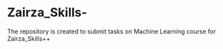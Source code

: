 # Zairza_Skills-
The repository is created to submit tasks on Machine Learning course for Zairza_Skills++
